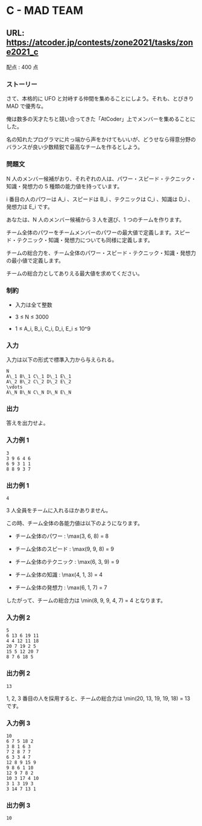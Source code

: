 # C - MAD TEAM 
## URL: https://atcoder.jp/contests/zone2021/tasks/zone2021_c 

配点 : 400 点




### ストーリー

さて、本格的に UFO と対峙する仲間を集めることにしよう。それも、とびきり MAD で優秀な。  

俺は数多の天才たちと競い合ってきた「AtCoder」上でメンバーを集めることにした。  

名の知れたプログラマに片っ端から声をかけてもいいが、どうせなら得意分野のバランスが良い少数精鋭で最高なチームを作るとしよう。






### 問題文

N 人のメンバー候補がおり、それぞれの人は、パワー・スピード・テクニック・知識・発想力の 5 種類の能力値を持っています。  

i 番目の人のパワーは A\_i 、スピードは B\_i 、テクニックは C\_i 、知識は D\_i 、発想力は E\_i です。  

あなたは、N 人のメンバー候補から 3 人を選び、1 つのチームを作ります。  

チーム全体のパワーをチームメンバーのパワーの最大値で定義します。スピード・テクニック・知識・発想力についても同様に定義します。  

チームの総合力を、チーム全体のパワー・スピード・テクニック・知識・発想力の最小値で定義します。  

チームの総合力としてありえる最大値を求めてください。






### 制約



* 入力は全て整数

* 3 ≤ N ≤ 3000

* 1 ≤ A\_i, B\_i, C\_i, D\_i, E\_i ≤ 10^9









### 入力

入力は以下の形式で標準入力から与えられる。



``` 
N
A\_1 B\_1 C\_1 D\_1 E\_1
A\_2 B\_2 C\_2 D\_2 E\_2
\vdots
A\_N B\_N C\_N D\_N E\_N
``` 





### 出力

答えを出力せよ。








### 入力例 1


``` 
3
3 9 6 4 6
6 9 3 1 1
8 8 9 3 7
``` 





### 出力例 1


``` 
4
``` 

3 人全員をチームに入れるほかありません。  

この時、チーム全体の各能力値は以下のようになります。 




* チーム全体のパワー : \max(3, 6, 8) = 8

* チーム全体のスピード : \max(9, 9, 8) = 9

* チーム全体のテクニック : \max(6, 3, 9) = 9

* チーム全体の知識 : \max(4, 1, 3) = 4

* チーム全体の発想力 : \max(6, 1, 7) = 7



したがって、チームの総合力は \min(8, 9, 9, 4, 7) = 4 となります。 







### 入力例 2


``` 
5
6 13 6 19 11
4 4 12 11 18
20 7 19 2 5
15 5 12 20 7
8 7 6 18 5
``` 





### 出力例 2


``` 
13
``` 

1, 2, 3 番目の人を採用すると、チームの総合力は \min(20, 13, 19, 19, 18) = 13 です。







### 入力例 3


``` 
10
6 7 5 18 2
3 8 1 6 3
7 2 8 7 7
6 3 3 4 7
12 8 9 15 9
9 8 6 1 10
12 9 7 8 2
10 3 17 4 10
3 1 3 19 3
3 14 7 13 1
``` 





### 出力例 3


``` 
10
```


